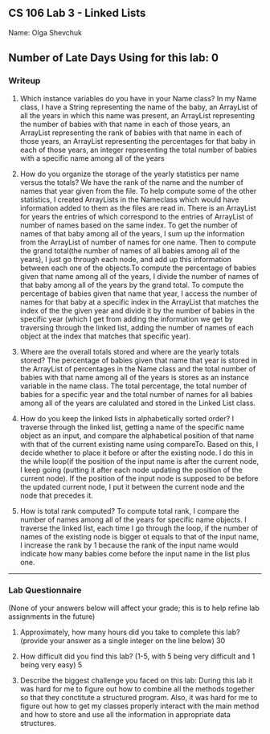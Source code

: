 ## CS 106 Lab 3 - Linked Lists

Name: Olga Shevchuk

Number of Late Days Using for this lab:
0
---

### Writeup

1. Which instance variables do you have in your Name class?
In my Name class, I have a String representing the name of the baby, an ArrayList of all the years in which this name was present,
an ArrayList representing the number of babies with that name in each of those years, 
an ArrayList representing the rank of babies with that name in each of those years, 
an ArrayList representing the percentages for that baby in each of those years, an integer representing the total 
number of babies with a specific name among all of the years

2. How do you organize the storage of the yearly statistics per name versus the totals? 
We have the rank of the name and the number of names that year given from the file. To help compute some of the other statistics, I created ArrayLists in the Nameclass which would have information added to them as the files are read in. There is an ArrayList for years the entries of which correspond to the entries of ArrayList of number of names based on the same index. To get the number of names of that baby among all of the years, I sum up the information from the ArrayList of number of names for one name. Then to compute the grand total(the number of names of all babies among all of the years), I just go through each node, and add up this information between each one of the objects.To compute the percentage of babies given that name among all of the years, I divide the number of names of that baby among all of the years by the grand total. To compute the percentage of babies given that name that year, I access the number of names for that baby at a specific index in the ArrayList that matches the index of the the given year and divide it by the number of babies in the specific year (which I get from adding the information we get by traversing through the linked list, adding the number of names of each object at the index that matches that specific year).

3. Where are the overall totals stored and where are the yearly totals stored?
The percentage of babies given that name that year is stored in the ArrayList of percentages in the Name class and the total number of babies with that name among all of the years is stores as an instance variable in the name class. The total percentage, the total number of babies for a specific year and the total number of names for all babies among all of the years are calulated and stored in the Linked List class.

4. How do you keep the linked lists in alphabetically sorted order?
I traverse through the linked list, getting a name of the specific name object as an input, and compare the alphabetical position of that name with that of the current existing name using compareTo. Based on this, I decide whether to place it before or after the existing node. I do this in the while loop(if the position of the input name is after the current node, I keep going (putting it after each node updating the position of the current node). If the position of the input node is supposed to be before the updated current node, I put it between the current node and the node that precedes it. 

5. How is total rank computed?
To compute total rank, I compare the number of names among all of the years for specific name objects. I traverse the linked list, each time I go through the loop,  if the number of names of the existing node is bigger ot equals to that of the input name, I increase the rank by 1 because the rank of the input name would indicate how many babies come before the input name in the list plus one.
---

### Lab Questionnaire

(None of your answers below will affect your grade; this is to help refine lab
assignments in the future)

1. Approximately, how many hours did you take to complete this lab? (provide
  your answer as a single integer on the line below) 30

2. How difficult did you find this lab? (1-5, with 5 being very difficult and 1
  being very easy) 5

3. Describe the biggest challenge you faced on this lab: During this lab it was hard for me to figure out how to combine all the methods together so that they conctitute a structured program. Also, it was hard for me to figure out how to get my classes properly interact with the main method and how to store and use all the information in appropriate data structures.
